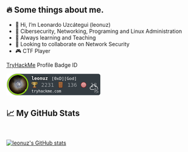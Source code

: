 ## :fire: Some things about me. 

- 👋 Hi, I’m Leonardo Uzcátegui (leonuz)
- 👀 Cibersecurity, Networking, Programing and Linux Administration
- 🌱 Always learning and Teaching
- 💞️ Looking to collaborate on Network Security
- 🎮 CTF Player  

[TryHackMe](https://tryhackme.com/p/leonuz) Profile Badge ID  

![TryHackMe](https://github.com/leonuz/CTFs/raw/main/img/tryhackme.png)

## &#x1f4c8; My GitHub Stats
<br>

[![leonuz's GitHub stats](https://github-readme-stats.vercel.app/api?username=leonuz&show_icons=true&theme=synthwave)](https://github.com/leonuz)

<!---
leonuz/leonuz is a ✨ special ✨ repository because its `README.md` (this file) appears on your GitHub profile.
You can click the Preview link to take a look at your changes.
--->
